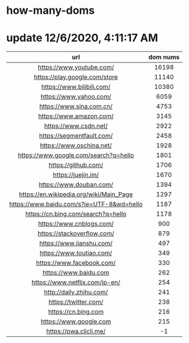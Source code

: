 # how-many-doms

# update 12/6/2020, 4:11:17 AM

url | dom nums
:-: | :-:
https://www.youtube.com/ | 16198
https://play.google.com/store | 11140
https://www.bilibili.com/ | 10380
https://www.yahoo.com/ | 6059
https://www.sina.com.cn/ | 4753
https://www.amazon.com/ | 3145
https://www.csdn.net/ | 2922
https://segmentfault.com/ | 2458
https://www.oschina.net/ | 1928
https://www.google.com/search?q=hello | 1801
https://github.com/ | 1706
https://juejin.im/ | 1670
https://www.douban.com/ | 1394
https://en.wikipedia.org/wiki/Main_Page | 1297
https://www.baidu.com/s?ie=UTF-8&wd=hello | 1187
https://cn.bing.com/search?q=hello | 1178
https://www.cnblogs.com/ | 900
https://stackoverflow.com/ | 879
https://www.jianshu.com/ | 497
https://www.toutiao.com/ | 349
https://www.facebook.com/ | 330
https://www.baidu.com | 262
https://www.netflix.com/jp-en/ | 254
http://daily.zhihu.com/ | 241
https://twitter.com/ | 238
https://cn.bing.com | 216
https://www.google.com | 215
https://pwa.clicli.me/ | -1
